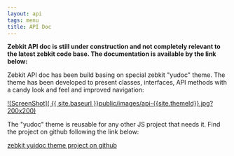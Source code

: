 ```yaml
---
layout: api
tags: menu
title: API Doc
---
```

**Zebkit API doc is still under construction and not completely relevant to the latest zebkit code base. The documentation is available by the link below:** 

Zebkit API doc has been build basing on special zebkit "yudoc" theme. The theme has been developed to present classes, interfaces, API methods with a candy look and feel and improved navigation:

<a href="{{site.apidocBase}}/{{site.themeId}}/index.html"> 
![ScreenShot]( {{ site.baseurl }}public/images/api-{{site.themeId}}.jpg?200x200)
</a>

The "yudoc" theme is reusable for any other JS project that needs it. Find the project on github following the link below:

<a href="https://github.com/barmalei/yuidoc-zebkit-theme">zebkit yuidoc theme project on github</a>

